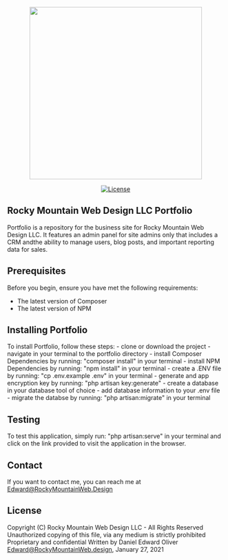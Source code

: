 <p align="center"><a href="https://rockymountainweb.design" target="_blank"><img src="https://rockymountainweb.design/img/logo.svg" width="400"></a></p>

<p align="center">
<a href="https://packagist.org/packages/laravel/framework"><img src="https://img.shields.io/packagist/l/laravel/framework" alt="License"></a>
</p>

## Rocky Mountain Web Design LLC Portfolio

Portfolio is a repository for the business site for Rocky Mountain Web Design LLC. It features an admin panel for site admins only that includes a CRM andthe ability to manage users, blog posts, and important reporting data for sales.


## Prerequisites

Before you begin, ensure you have met the following requirements:
- The latest version of Composer
- The latest version of NPM

## Installing Portfolio

To install Portfolio, follow these steps:
    - clone or download the project
    - navigate in your terminal to the portfolio directory
    - install Composer Dependencies by running: "composer install" in your terminal
    - install NPM Dependencies by running: "npm install" in your terminal
    - create a .ENV file by running: "cp .env.example .env" in your terminal
    - generate and app encryption key by running: "php artisan key:generate"
    - create a database in your database tool of choice
    - add database information to your .env file
    - migrate the databse by running: "php artisan:migrate" in your terminal

## Testing 

To test this application, simply run: "php artisan:serve" in your terminal and click on the link provided to visit the application in the browser.

## Contact

If you want to contact me, you can reach me at [Edward@RockyMountainWeb.Design](Edward@rockymountainweb.design)

## License

Copyright (C) Rocky Mountain Web Design LLC - All Rights Reserved
Unauthorized copying of this file, via any medium is strictly prohibited
Proprietary and confidential
Written by Daniel Edward Oliver <Edward@RockyMountainWeb.design>, January 27, 2021
